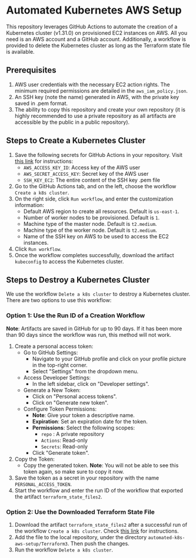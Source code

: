 # Automated Kubernetes AWS Setup

This repository leverages GitHub Actions to automate the creation of a Kubernetes cluster (v1.31.0) on provisioned EC2 instances on AWS. All you need is an AWS account and a GitHub account. Additionally, a workflow is provided to delete the Kubernetes cluster as long as the Terraform state file is available.

## Prerequisites
1. AWS user credentials with the necessary EC2 action rights. The minimum required permissions are detailed in the `aws_iam_policy.json`.
2. An SSH key (note the name) generated in AWS, with the private key saved in .pem format.
3. The ability to copy this repository and create your own repository (it is highly recommended to use a private repository as all artifacts are accessible by the public in a public repository).

## Steps to Create a Kubernetes Cluster
1. Save the following secrets for GitHub Actions in your repository. Visit [this link](https://docs.github.com/en/actions/security-guides/using-secrets-in-github-actions#creating-secrets-for-a-repository) for instructions:
   - `AWS_ACCESS_KEY_ID`: Access key of the AWS user
   - `AWS_SECRET_ACCESS_KEY`: Secret key of the AWS user
   - `SSH_KEY_EC2`: The entire content of the SSH key .pem file
2. Go to the GitHub Actions tab, and on the left, choose the workflow `Create a k8s cluster`.
3. On the right side, click `Run workflow`, and enter the customization information:
   - Default AWS region to create all resources. Default is `us-east-1`.
   - Number of worker nodes to be provisioned. Default is `1`.
   - Machine type of the master node. Default is `t2.medium`.
   - Machine type of the worker node. Default is `t2.medium`.
   - Name of the SSH key on AWS to be used to access the EC2 instances.
4. Click `Run workflow`.
5. Once the workflow completes successfully, download the artifact `kubeconfig` to access the Kubernetes cluster.

## Steps to Destroy a Kubernetes Cluster
We use the workflow `Delete a k8s cluster` to destroy a Kubernetes cluster. There are two options to use this workflow:

### Option 1: Use the Run ID of a Creation Workflow
**Note**: Artifacts are saved in GitHub for up to 90 days. If it has been more than 90 days since the workflow was run, this method will not work.

1. Create a personal access token:
   - Go to GitHub Settings:
     - Navigate to your GitHub profile and click on your profile picture in the top-right corner.
     - Select "Settings" from the dropdown menu.
   - Access Developer Settings:
     - In the left sidebar, click on "Developer settings".
   - Generate a New Token:
     - Click on "Personal access tokens".
     - Click on "Generate new token".
   - Configure Token Permissions:
     - **Note**: Give your token a descriptive name.
     - **Expiration**: Set an expiration date for the token.
     - **Permissions**: Select the following scopes:
       - `repo` : A private repository
       - `Actions`: Read-only
       - `Secrets`: Read-only
     - Click "Generate token".
2. Copy the Token:
   - Copy the generated token. **Note**: You will not be able to see this token again, so make sure to copy it now.
3. Save the token as a secret in your repository with the name `PERSONAL_ACCESS_TOKEN`.
4. Start the workflow and enter the run ID of the workflow that exported the artifact `terraform_state_files2`.

### Option 2: Use the Downloaded Terraform State File
1. Download the artifact `terraform_state_files2` after a successful run of the workflow `Create a k8s cluster`. Check [this link](https://docs.github.com/en/actions/managing-workflow-runs-and-deployments/managing-workflow-runs/downloading-workflow-artifacts) for instructions.
2. Add the file to the local repository, under the directory `automated-k8s-aws-setup/Terraform3`. Then push the changes.
3. Run the workflow `Delete a k8s cluster`.